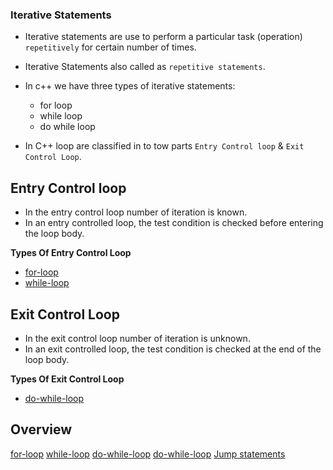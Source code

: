 
### Iterative Statements

* Iterative statements are use to perform a particular task (operation) `repetitively` for certain number of times.
*  Iterative Statements also called as `repetitive statements`.
* In c++ we have three types of iterative statements:
    - for loop
    - while loop
    - do while loop

* In C++ loop are classified in to tow parts `Entry Control loop` & `Exit Control Loop`.

## Entry Control loop
* In the entry control loop number of iteration is known.
* In an entry controlled loop, the test condition is checked before entering the loop body.

**Types Of Entry Control Loop**
  
- [for-loop](./for-loop.md)
- [while-loop](./while-loop.md)

## Exit Control Loop
* In the exit control loop number of iteration is unknown.
*  In an exit controlled loop, the test condition is checked at the end of the loop body.

**Types Of Exit Control Loop**
  
  - [do-while-loop](./do-while-loop.md)

## Overview
[for-loop](./for-loop.md)
[while-loop](./while-loop.md)
[do-while-loop](./do-while-loop.md)
[do-while-loop](./do-while-loop.md)
[Jump statements]("./jump-statements.md)